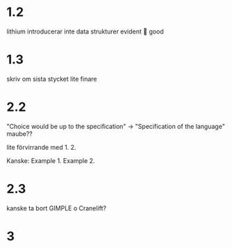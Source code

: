 
# 1.2
lithium introducerar inte data strukturer
evident 👀
good

# 1.3
skriv om sista stycket lite finare

# 2.2
"Choice would be up to the specification" -> "Specification of the language" maube??

lite förvirrande med
1.
2.

Kanske: 
Example 1.
Example 2.

# 2.3

kanske ta bort GIMPLE o Cranelift?

# 3